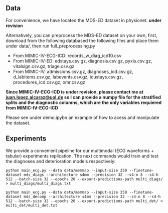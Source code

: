 ## Data 

For convenience, we have located the MDS-ED dataset in physionet. **under revision**

Alternatively, you can preprocess the MDS-ED dataset on your own, first, download from the following databased the following files and place them under data/, then run full_preprocessing.py

- From MIMIC-IV-ECG-ICD: records_w_diag_icd10.csv
- From MIMIC-IV-ED: edstays.csv.gz, diagnosis.csv.gz, pyxis.csv.gz, vitalsign.csv.gz, triage.csv.gz
- From MIMIC-IV: admissions.csv.gz, diagnoses_icd.csv.gz, d_labitems.csv.gz, labevents.csv.gz, icustays.csv.gz, procedures_icd.csv.gz, omr.csv.gz

**Since MIMIC-IV-ECG-ICD is under revision, please contact me at juan.lopez.alcaraz@uol.de so I can provide a numpy file for the stratified splits and the diagnostic columns, which are the only variables requiered from MIMIC-IV-ECG-ICD**

Please see under demo.ipybn an example of how to acess and manipulate the dataset.


## Experiments

We provide a convenient pipeline for our multimodal (ECG waveforms + tabular) experiments replication. The next commands would train and test the diagnoses and deterioration models respectively:

```
python main_ecg.py --data data/memmap --input-size 250 --finetune-dataset mds_diags --architecture s4mm --precision 32 --s4-n 8 --s4-h 512 --batch-size 32 --epochs 20 --export-predictions-path multi_diags/ > multi_diags/multi_diags.txt
```
```
python main_ecg.py --data data/memmap --input-size 250 --finetune-dataset mds_decomp --architecture s4mm --precision 32 --s4-n 8 --s4-h 512 --batch-size 32 --epochs 20 --export-predictions-path multi_det/ > multi_det/multi_det.txt
```

